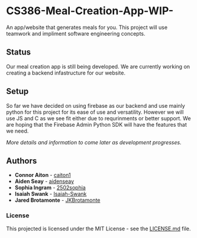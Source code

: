 # CS386-Meal-Creation-App-WIP-
An app/website that generates meals for you. This project will use teamwork and impliment software engineering concepts.

## Status
Our meal creation app is still being developed. We are currently working on creating a backend infastructure for our website.

## Setup
So far we have decided on using firebase as our backend and use mainly python for this project for its ease of use and versatility. However we will use JS and C as we see fit either due to requrinments or better support. We are hoping that the Firebase Admin Python SDK will have the features that we need.

*More details and information to come later as development progresses.*

## Authors
- **Connor Aiton** - [caiton1](https://github.com/caiton1) 
- **Aiden Seay** - [aidenseay](https://github.com/aidenseay)
- **Sophia Ingram** - [2502sophia](https://github.com/2502sophia) 
- **Isaiah Swank** - [Isaiah-Swank](https://github.com/Isaiah-Swank) 
- **Jared Brotamonte** - [JKBrotamonte](https://github.com/JKBrotamonte) 

### License
This projected is licensed under the MIT License - see the [LICENSE.md](LICENSE.md) file.


